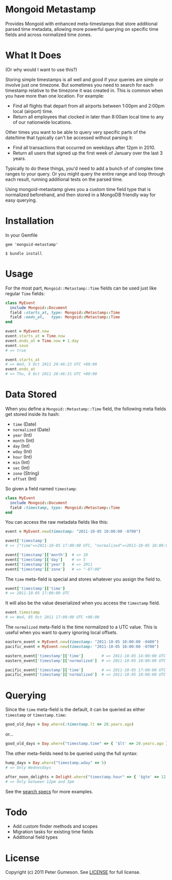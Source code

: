 Mongoid Metastamp
=========================

Provides Mongoid with enhanced meta-timestamps that store additional parsed time metadata,
allowing more powerful querying on specific time fields and across normalized time zones.


What It Does
=========================
(Or why would I want to use this?)

Storing simple timestamps is all well and good if your queries are simple or involve just one timezone.
But sometimes you need to search for each timestamp relative to the timezone it was created in.
This is common when you have more than one location. For example:

* Find all flights that depart from all airports between 1:00pm and 2:00pm local (airport) time.
* Return all employees that clocked in later than 8:00am local time to any of our nationwide locations.

Other times you want to be able to query very specific parts of the
date/time that typically can't be accessed without parsing it:

* Find all transactions that occurred on weekdays after 12pm in 2010.
* Return all users that signed up the first week of January over the last 3 years.

Typically to do these things, you'd need to add a bunch of of complex time ranges to your query.
Or you might query the entire range and loop through each result, running additional tests on the parsed time.

Using mongoid-metastamp gives you a custom time field type that is normalized beforehand,
and then stored in a MongoDB friendly way for easy querying.


Installation
=========================

In your Gemfile

```
gem 'mongoid-metastamp'
```

```
$ bundle install
```

Usage
=========================

For the most part, `Mongoid::Metastamp::Time` fields can be used just like regular `Time` fields:

```ruby
class MyEvent
  include Mongoid::Document
  field :starts_at, type: Mongoid::Metastamp::Time
  field :ends_at,   type: Mongoid::Metastamp::Time
end
```

```ruby
event = MyEvent.new
event.starts_at = Time.now
event.ends_at = Time.now + 1.day
event.save
# => true

event.starts_at
# => Wed, 5 Oct 2011 20:46:22 UTC +00:00
event.ends_at
# => Thu, 6 Oct 2011 20:46:31 UTC +00:00
```


Data Stored
=========================

When you define a `Mongoid::Metastamp::Time` field, the following meta fields get stored inside its hash:

* `time` (Date)
* `normalized` (Date)
* `year` (Int)
* `month` (Int)
* `day` (Int)
* `wday` (Int)
* `hour` (Int)
* `min` (Int)
* `sec` (Int)
* `zone` (String)
* `offset` (Int)


So given a field named `timestamp`:

```ruby
class MyEvent
  include Mongoid::Document
  field :timestamp, type: Mongoid::Metastamp::Time
end
```

You can access the raw metadata fields like this:

```ruby
event = MyEvent.new(timestamp: "2011-10-05 10:00:00 -0700")

event['timestamp']
# => {"time"=>2011-10-05 17:00:00 UTC, "normalized"=>2011-10-05 10:00:00 UTC, "year"=>2011, "month"=>10, "day"=>5, "wday"=>3, "hour"=>10, "min"=>0, "sec"=>0, "zone"=>"-07:00", "offset"=>-25200}

event['timestamp']['month']  # => 10
event['timestamp']['day']    # => 5
event['timestamp']['year']   # => 2011
event['timestamp']['zone']   # => "-07:00"
```

The `time` meta-field is special and stores whatever you assign the field to.

```ruby
event['timestamp']['time']
# => 2011-10-05 17:00:00 UTC
```

It will also be the value deserialized when you access the `timestamp` field.

```ruby
event.timestamp
# => Wed, 05 Oct 2011 17:00:00 UTC +00:00
```

The `normalized` meta-field is the time normalized to a UTC value.
This is useful when you want to query ignoring local offsets.

```ruby
eastern_event = MyEvent.new(timestamp: "2011-10-05 10:00:00 -0400")
pacific_event = MyEvent.new(timestamp: "2011-10-05 10:00:00 -0700")

eastern_event['timestamp']['time']        # => 2011-10-05 14:00:00 UTC
eastern_event['timestamp']['normalized']  # => 2011-10-05 10:00:00 UTC

pacific_event['timestamp']['time']        # => 2011-10-05 17:00:00 UTC
pacific_event['timestamp']['normalized']  # => 2011-10-05 10:00:00 UTC
```


Querying
=========================

Since the `time` meta-field is the default, it can be queried as either `timestamp` or `timestamp.time`:

```ruby
good_old_days = Day.where(:timestamp.lt => 20.years.ago)
```

or...

```ruby
good_old_days = Day.where("timestamp.time" => { '$lt' => 20.years.ago })
```

The other meta-fields need to be queried using the full syntax:

```ruby
hump_days = Day.where("timestamp.wday" => 5)
# => Only Wednesdays

after_noon_delights = Delight.where("timestamp.hour" => { '$gte' => 12, '$lt' => 15 })
# => Only between 12pm and 3pm
```
See the [search specs](https://github.com/sporkd/mongoid-metastamp/blob/master/spec/time_search_spec.rb)
for more examples.


Todo
======

* Add custom finder methods and scopes
* Migration tasks for existing time fields
* Additional field types


License
========

Copyright (c) 2011 Peter Gumeson.
See [LICENSE](https://github.com/sporkd/mongoid-metastamp/blob/master/LICENSE) for full license.

